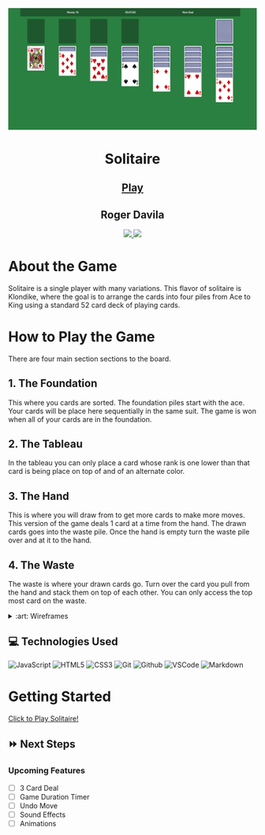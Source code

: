 
<div align="center">
    <img src="./images/game.png">
    <h1>Solitaire</h1>
    <h2><a href="https://toastito.github.io/solitaire/" target="_blank">Play</a></h2>
    <h2>Roger Davila</h2>
        <a href="https://www.linkedin.com/in/roger-davila/" target="_blank">
      <img src="https://img.shields.io/badge/-linkedin.com/in/rogerdavila-blue?style=flat&``logo=Linkedin&logoColor=white">
    </a> 
    <a href="rogerddavila@gmail.com" target="_blank">
      <img src="https://img.shields.io/badge/-rogerddavila@gmail.com-c14438?style=flat&logo=Gmail&``logoColor=white">
    </a>
</div>

# About the Game
Solitaire is a single player with many variations. This flavor of solitaire is Klondike, where the goal is to arrange the cards into four piles from Ace to King using a standard 52 card deck of playing cards.

# How to Play the Game
There are four main section sections to the board.
## 1. The Foundation
This where you cards are sorted. The foundation piles start with the ace. Your cards will be place here sequentially in the same suit. The game is won when all of your cards are in the foundation.
## 2. The Tableau
In the tableau you can only place a card whose rank is one lower than that card is being place on top of and of an alternate color.
## 3. The Hand
This is where you will draw from to get more cards to make more moves. This version of the game deals 1 card at a time from the hand. The drawn cards goes into the waste pile. Once the hand is empty turn the waste pile over and at it to the hand.
## 4. The Waste
The waste is where your drawn cards go. Turn over the card you pull from the hand and stack them on top of each other. You can only access the top most card on the waste.

<details>
<summary> :art: Wireframes</summary>

| Description | Screenshot |
|------------ | ------------|
| <h3 align="center">Solitaire Board</h3> | <img src="./planning/wireframe_mobile.png" height="400px"> |
</details>

## :computer: Technologies Used
![JavaScript](https://img.shields.io/badge/-JavaScript-333?style=flat&logo=javascript) 
![HTML5](https://img.shields.io/badge/-HTML5-333?style=flat&logo=html5)
![CSS3](https://img.shields.io/badge/-CSS-333?style=flat&logo=css3)
![Git](https://img.shields.io/badge/-Git-333?style=flat&logo=git)
![Github](https://img.shields.io/badge/-GitHub-333?style=flat&logo=github)
![VSCode](https://img.shields.io/badge/-VS_Code-333?style=flat&logo=visualstudio)
![Markdown](https://img.shields.io/badge/-Markdown-333?style=flat&logo=markdown)

# Getting Started

[Click to Play Solitaire!](https://toastito.github.io/solitaire/)

## :fast_forward: Next Steps 
### Upcoming Features
- [ ] 3 Card Deal
- [ ] Game Duration Timer
- [ ] Undo Move
- [ ] Sound Effects
- [ ] Animations